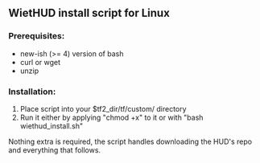 ## WietHUD install script for Linux
### Prerequisites:

- new-ish (>= 4) version of bash
- curl or wget
- unzip

### Installation:

1. Place script into your $tf2_dir/tf/custom/ directory
2. Run it either by applying "chmod +x" to it or with "bash wiethud_install.sh"

Nothing extra is required, the script handles downloading the HUD's repo and everything that follows.
